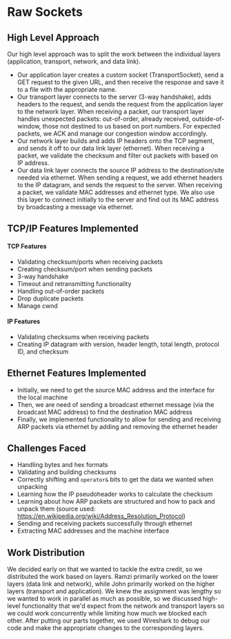 # Raw Sockets

## High Level Approach
Our high level approach was to split the work between the individual layers (application, transport, network, and data link). 

- Our application layer creates a custom socket (TransportSocket), send a GET request to the given URL, and then receive the response and save it to a file with the appropriate name.
- Our transport layer connects to the server (3-way handshake), adds headers to the request, and sends the request from the application layer to the network layer. When receiving a packet, our transport layer handles unexpected packets: out-of-order, already received, outside-of-window, those not destined to us based on port numbers. For expected packets, we ACK and manage our congestion window accordingly. 
- Our network layer builds and adds IP headers onto the TCP segment, and sends it off to our data link layer (ethernet). When receiving a packet, we validate the checksum and filter out packets with based on IP address. 
- Our data link layer connects the source IP address to the destination/site needed via ethernet. When sending a request, we add ethernet headers to the IP datagram, and sends the request to the server. When receiving a packet, we validate MAC addresses and ethernet type. We also use this layer to connect initially to the server and find out its MAC address by broadcasting a message via ethernet.

## TCP/IP Features Implemented
#### TCP Features
- Validating checksum/ports when receiving packets
- Creating checksum/port when sending packets
- 3-way handshake
- Timeout and retransmitting functionality
- Handling out-of-order packets
- Drop duplicate packets
- Manage cwnd
 
#### IP Features
- Validating checksums when receiving packets
- Creating IP datagram with version, header length, total length, protocol ID, and checksum

## Ethernet Features Implemented
- Initially, we need to get the source MAC address and the interface for the local machine
- Then, we are need of sending a broadcast ethernet message (via the broadcast MAC address) to find the destination MAC address
- Finally, we implemented functionality to allow for sending and receiving ARP packets via ethernet by adding and removing the ethernet header 
 
## Challenges Faced
- Handling bytes and hex formats
- Validating and building checksums
- Correctly shifting and `operator&` bits to get the data we wanted when unpacking
- Learning how the IP pseudoheader works to calculate the checksum
- Learning about how ARP packets are structured and how to pack and unpack them (source used: https://en.wikipedia.org/wiki/Address_Resolution_Protocol)
- Sending and receiving packets successfully through ethernet
- Extracting MAC addresses and the machine interface

## Work Distribution
We decided early on that we wanted to tackle the extra credit, so we distributed the work based on layers. Ramzi primarily worked on the lower layers (data link and network), while John primarily worked on the higher layers (transport and application). We knew the assignment was lengthy so we wanted to work in parallel as much as possible, so we discussed high-level functionality that we'd expect from the network and transport layers so we could work concurrently while limiting how much we blocked each other. After putting our parts together, we used Wireshark to debug our code and make the appropriate changes to the corresponding layers.
